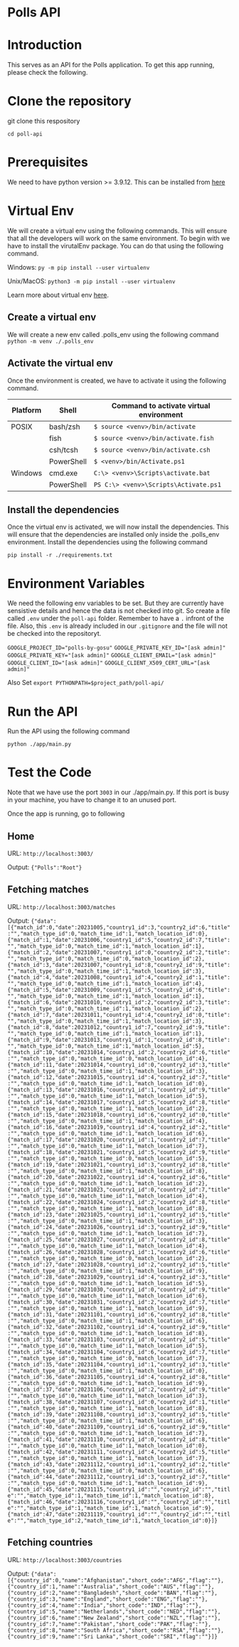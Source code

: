# Polls API

# Introduction
This serves as an API for the Polls application. To get this app running, please check the following.

# Clone the repository
git clone this respository 

`cd poll-api`

# Prerequisites
We need to have python version >= 3.9.12. This can be installed from [here](https://www.python.org/downloads/release/python-3917/)

# Virtual Env
We will create a virtual env using the following commands. This will ensure that all the developers will work on the same environment. To begin with we have to install the virutalEnv package. You can do that using the following command.

Windows:
`py -m pip install --user virtualenv`

Unix/MacOS:
`python3 -m pip install --user virtualenv`

Learn more about virtual env [here](https://docs.python.org/3/library/venv.html).

## Create a virtual env
We will create a new env called .polls_env using the following command
`python -m venv ./.polls_env`

## Activate the virtual env
Once the environment is created, we have to activate it using the following command.

| Platform | Shell | Command to activate virtual environment |
|---|---|---|
| POSIX | bash/zsh |  `$ source <venv>/bin/activate` |
| | fish | `$ source <venv>/bin/activate.fish` |
| | csh/tcsh | `$ source <venv>/bin/activate.csh` |
| | PowerShell | `$ <venv>/bin/Activate.ps1` |
| Windows | cmd.exe | `C:\> <venv>\Scripts\activate.bat` |
| | PowerShell | `PS C:\> <venv>\Scripts\Activate.ps1` |

## Install the dependencies
Once the virtual env is activated, we will now install the dependencies. This will ensure that the dependencies are installed only inside the .polls_env environment. Install the dependencies using the following command

`pip install -r ./requirements.txt`

# Environment Variables
We need the following env variables to be set. But they are currently have sensistive details and hence the data is not checked into git. So create a file called `.env` under the `poll-api` folder. Remember to have a `.` infront of the file. Also, this `.env` is already included in our `.gitignore` and the file will not be checked into the repositoryt. 

`GOOGLE_PROJECT_ID="polls-by-gosu"`
`GOOGLE_PRIVATE_KEY_ID="[ask admin]"`
`GOOGLE_PRIVATE_KEY="[ask admin]"`
`GOOGLE_CLIENT_EMAIL="[ask admin]"`
`GOOGLE_CLIENT_ID="[ask admin]"`
`GOOGLE_CLIENT_X509_CERT_URL="[ask admin]"`

Also Set
`export PYTHONPATH=$project_path/poll-api/`

# Run the API
Run the API using the following command

`python ./app/main.py `

# Test the Code
Note that we have use the port `3003` in our ./app/main.py. If this port is busy in your machine, you have to change it to an unused port.

Once the app is running, go to following 
## Home
URL: `http://localhost:3003/`

Output: `{"Polls":"Root"}`

## Fetching matches
URL: `http://localhost:3003/matches`

Output:
`{"data":[{"match_id":0,"date":20231005,"country1_id":3,"country2_id":6,"title":"","match_type_id":0,"match_time_id":1,"match_location_id":0},{"match_id":1,"date":20231006,"country1_id":5,"country2_id":7,"title":"","match_type_id":0,"match_time_id":1,"match_location_id":1},{"match_id":2,"date":20231007,"country1_id":0,"country2_id":2,"title":"","match_type_id":0,"match_time_id":0,"match_location_id":2},{"match_id":3,"date":20231007,"country1_id":8,"country2_id":9,"title":"","match_type_id":0,"match_time_id":1,"match_location_id":3},{"match_id":4,"date":20231008,"country1_id":4,"country2_id":1,"title":"","match_type_id":0,"match_time_id":1,"match_location_id":4},{"match_id":5,"date":20231009,"country1_id":5,"country2_id":6,"title":"","match_type_id":0,"match_time_id":1,"match_location_id":1},{"match_id":6,"date":20231010,"country1_id":2,"country2_id":3,"title":"","match_type_id":0,"match_time_id":1,"match_location_id":2},{"match_id":7,"date":20231011,"country1_id":4,"country2_id":0,"title":"","match_type_id":0,"match_time_id":1,"match_location_id":3},{"match_id":8,"date":20231012,"country1_id":7,"country2_id":9,"title":"","match_type_id":0,"match_time_id":1,"match_location_id":1},{"match_id":9,"date":20231013,"country1_id":1,"country2_id":8,"title":"","match_type_id":0,"match_time_id":1,"match_location_id":5},{"match_id":10,"date":20231014,"country1_id":2,"country2_id":6,"title":"","match_type_id":0,"match_time_id":0,"match_location_id":4},{"match_id":11,"date":20231014,"country1_id":0,"country2_id":3,"title":"","match_type_id":0,"match_time_id":1,"match_location_id":3},{"match_id":12,"date":20231015,"country1_id":4,"country2_id":7,"title":"","match_type_id":0,"match_time_id":1,"match_location_id":0},{"match_id":13,"date":20231016,"country1_id":1,"country2_id":9,"title":"","match_type_id":0,"match_time_id":1,"match_location_id":5},{"match_id":14,"date":20231017,"country1_id":5,"country2_id":8,"title":"","match_type_id":0,"match_time_id":1,"match_location_id":2},{"match_id":15,"date":20231018,"country1_id":6,"country2_id":0,"title":"","match_type_id":0,"match_time_id":1,"match_location_id":4},{"match_id":16,"date":20231019,"country1_id":4,"country2_id":2,"title":"","match_type_id":0,"match_time_id":1,"match_location_id":6},{"match_id":17,"date":20231020,"country1_id":1,"country2_id":7,"title":"","match_type_id":0,"match_time_id":1,"match_location_id":7},{"match_id":18,"date":20231021,"country1_id":5,"country2_id":9,"title":"","match_type_id":0,"match_time_id":0,"match_location_id":5},{"match_id":19,"date":20231021,"country1_id":3,"country2_id":8,"title":"","match_type_id":0,"match_time_id":1,"match_location_id":8},{"match_id":20,"date":20231022,"country1_id":4,"country2_id":6,"title":"","match_type_id":0,"match_time_id":1,"match_location_id":2},{"match_id":21,"date":20231023,"country1_id":0,"country2_id":7,"title":"","match_type_id":0,"match_time_id":1,"match_location_id":4},{"match_id":22,"date":20231024,"country1_id":2,"country2_id":8,"title":"","match_type_id":0,"match_time_id":1,"match_location_id":8},{"match_id":23,"date":20231025,"country1_id":1,"country2_id":5,"title":"","match_type_id":0,"match_time_id":1,"match_location_id":3},{"match_id":24,"date":20231026,"country1_id":3,"country2_id":9,"title":"","match_type_id":0,"match_time_id":1,"match_location_id":7},{"match_id":25,"date":20231027,"country1_id":7,"country2_id":8,"title":"","match_type_id":0,"match_time_id":1,"match_location_id":4},{"match_id":26,"date":20231028,"country1_id":1,"country2_id":6,"title":"","match_type_id":0,"match_time_id":0,"match_location_id":2},{"match_id":27,"date":20231028,"country1_id":2,"country2_id":5,"title":"","match_type_id":0,"match_time_id":1,"match_location_id":9},{"match_id":28,"date":20231029,"country1_id":4,"country2_id":3,"title":"","match_type_id":0,"match_time_id":1,"match_location_id":5},{"match_id":29,"date":20231030,"country1_id":0,"country2_id":9,"title":"","match_type_id":0,"match_time_id":1,"match_location_id":6},{"match_id":30,"date":20231031,"country1_id":2,"country2_id":7,"title":"","match_type_id":0,"match_time_id":1,"match_location_id":9},{"match_id":31,"date":20231101,"country1_id":6,"country2_id":8,"title":"","match_type_id":0,"match_time_id":1,"match_location_id":6},{"match_id":32,"date":20231102,"country1_id":4,"country2_id":9,"title":"","match_type_id":0,"match_time_id":1,"match_location_id":8},{"match_id":33,"date":20231103,"country1_id":0,"country2_id":5,"title":"","match_type_id":0,"match_time_id":1,"match_location_id":5},{"match_id":34,"date":20231104,"country1_id":6,"country2_id":7,"title":"","match_type_id":0,"match_time_id":0,"match_location_id":7},{"match_id":35,"date":20231104,"country1_id":1,"country2_id":3,"title":"","match_type_id":0,"match_time_id":1,"match_location_id":0},{"match_id":36,"date":20231105,"country1_id":4,"country2_id":8,"title":"","match_type_id":0,"match_time_id":1,"match_location_id":9},{"match_id":37,"date":20231106,"country1_id":2,"country2_id":9,"title":"","match_type_id":0,"match_time_id":1,"match_location_id":3},{"match_id":38,"date":20231107,"country1_id":0,"country2_id":1,"title":"","match_type_id":0,"match_time_id":1,"match_location_id":8},{"match_id":39,"date":20231108,"country1_id":3,"country2_id":5,"title":"","match_type_id":0,"match_time_id":1,"match_location_id":6},{"match_id":40,"date":20231109,"country1_id":6,"country2_id":9,"title":"","match_type_id":0,"match_time_id":1,"match_location_id":7},{"match_id":41,"date":20231110,"country1_id":0,"country2_id":8,"title":"","match_type_id":0,"match_time_id":1,"match_location_id":0},{"match_id":42,"date":20231111,"country1_id":4,"country2_id":5,"title":"","match_type_id":0,"match_time_id":1,"match_location_id":7},{"match_id":43,"date":20231112,"country1_id":1,"country2_id":2,"title":"","match_type_id":0,"match_time_id":0,"match_location_id":6},{"match_id":44,"date":20231112,"country1_id":3,"country2_id":7,"title":"","match_type_id":0,"match_time_id":1,"match_location_id":9},{"match_id":45,"date":20231115,"country1_id":"","country2_id":"","title":"","match_type_id":1,"match_time_id":1,"match_location_id":8},{"match_id":46,"date":20231116,"country1_id":"","country2_id":"","title":"","match_type_id":1,"match_time_id":1,"match_location_id":9},{"match_id":47,"date":20231119,"country1_id":"","country2_id":"","title":"","match_type_id":2,"match_time_id":1,"match_location_id":0}]}`

## Fetching countries
URL: `http://localhost:3003/countries`

Output: 
`{"data":[{"country_id":0,"name":"Afghanistan","short_code":"AFG","flag":""},{"country_id":1,"name":"Australia","short_code":"AUS","flag":""},{"country_id":2,"name":"Bangladesh","short_code":"BAN","flag":""},{"country_id":3,"name":"England","short_code":"ENG","flag":""},{"country_id":4,"name":"India","short_code":"IND","flag":""},{"country_id":5,"name":"Netherlands","short_code":"NED","flag":""},{"country_id":6,"name":"New Zealand","short_code":"NZL","flag":""},{"country_id":7,"name":"Pakistan","short_code":"PAK","flag":""},{"country_id":8,"name":"South Africa","short_code":"RSA","flag":""},{"country_id":9,"name":"Sri Lanka","short_code":"SRI","flag":""}]}`


